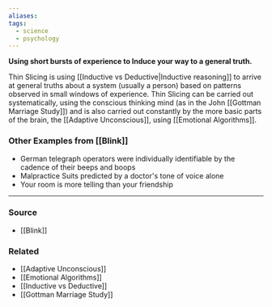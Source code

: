 ```yaml
---
aliases: 
tags:
  - science
  - psychology
---
```

**Using short bursts of experience to Induce your way to a general truth.**

Thin Slicing is using [[Inductive vs Deductive|Inductive reasoning]] to arrive at general truths about a system (usually a person) based on patterns observed in small windows of experience. Thin Slicing can be carried out systematically, using the conscious thinking mind (as in the John [[Gottman Marriage Study]]) and is also carried out constantly by the more basic parts of the brain, the [[Adaptive Unconscious]], using [[Emotional Algorithms]].

### Other Examples from [[Blink]]

- German telegraph operators were individually identifiable by the cadence of their beeps and boops
- Malpractice Suits predicted by a doctor's tone of voice alone
- Your room is more telling than your friendship

---

### Source
- [[Blink]]

### Related
- [[Adaptive Unconscious]] 
- [[Emotional Algorithms]] 
- [[Inductive vs Deductive]] 
- [[Gottman Marriage Study]]